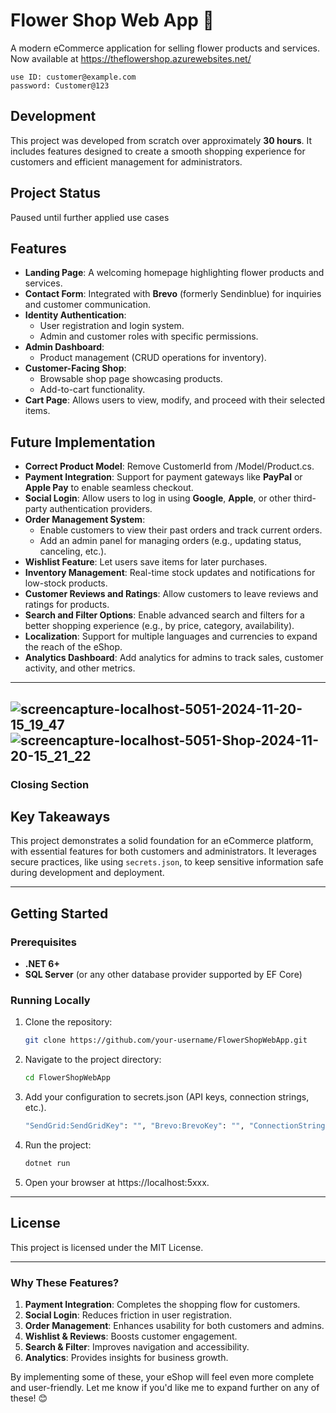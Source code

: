 # Flower Shop Web App 🌸
A modern eCommerce application for selling flower products and services. Now available at https://theflowershop.azurewebsites.net/

    use ID: customer@example.com
    password: Customer@123

## Development
This project was developed from scratch over approximately **30 hours**. It includes features designed to create a smooth shopping experience for customers and efficient management for administrators.

## Project Status
Paused until further applied use cases

## Features
- **Landing Page**: A welcoming homepage highlighting flower products and services.
- **Contact Form**: Integrated with **Brevo** (formerly Sendinblue) for inquiries and customer communication.
- **Identity Authentication**:
  - User registration and login system.
  - Admin and customer roles with specific permissions.
- **Admin Dashboard**:
  - Product management (CRUD operations for inventory).
- **Customer-Facing Shop**:
  - Browsable shop page showcasing products.
  - Add-to-cart functionality.
- **Cart Page**: Allows users to view, modify, and proceed with their selected items.

## Future Implementation
- **Correct Product Model**: Remove CustomerId from /Model/Product.cs.
- **Payment Integration**: Support for payment gateways like **PayPal** or **Apple Pay** to enable seamless checkout.
- **Social Login**: Allow users to log in using **Google**, **Apple**, or other third-party authentication providers.
- **Order Management System**:
  - Enable customers to view their past orders and track current orders.
  - Add an admin panel for managing orders (e.g., updating status, canceling, etc.).
- **Wishlist Feature**: Let users save items for later purchases.
- **Inventory Management**: Real-time stock updates and notifications for low-stock products.
- **Customer Reviews and Ratings**: Allow customers to leave reviews and ratings for products.
- **Search and Filter Options**: Enable advanced search and filters for a better shopping experience (e.g., by price, category, availability).
- **Localization**: Support for multiple languages and currencies to expand the reach of the eShop.
- **Analytics Dashboard**: Add analytics for admins to track sales, customer activity, and other metrics.


---

![screencapture-localhost-5051-2024-11-20-15_19_47](https://github.com/user-attachments/assets/9f6e0845-e786-416d-8c7e-42247a1efa16)
![screencapture-localhost-5051-Shop-2024-11-20-15_21_22](https://github.com/user-attachments/assets/f3ae3235-1046-4992-aad8-1bb3569e5cd0)
---

### Closing Section

## Key Takeaways
This project demonstrates a solid foundation for an eCommerce platform, with essential features for both customers and administrators. It leverages secure practices, like using `secrets.json`, to keep sensitive information safe during development and deployment.

---

## Getting Started
### Prerequisites
- **.NET 6+**
- **SQL Server** (or any other database provider supported by EF Core)

### Running Locally
1. Clone the repository:
   ```bash
   git clone https://github.com/your-username/FlowerShopWebApp.git
2. Navigate to the project directory:
   ```bash
   cd FlowerShopWebApp
4. Add your configuration to secrets.json (API keys, connection strings, etc.). 
   ```bash
   "SendGrid:SendGridKey": "", "Brevo:BrevoKey": "", "ConnectionStrings:TheFlowerShop:SqlDb": "", "ConnectionStrings:TheFlowerShop:blob": ""
5. Run the project: 
   ```bash
   dotnet run
6. Open your browser at https://localhost:5xxx.
--- 

## License
This project is licensed under the MIT License.

---

### Why These Features?
1. **Payment Integration**: Completes the shopping flow for customers.
2. **Social Login**: Reduces friction in user registration.
3. **Order Management**: Enhances usability for both customers and admins.
4. **Wishlist & Reviews**: Boosts customer engagement.
5. **Search & Filter**: Improves navigation and accessibility.
6. **Analytics**: Provides insights for business growth.

By implementing some of these, your eShop will feel even more complete and user-friendly. Let me know if you'd like me to expand further on any of these! 😊
